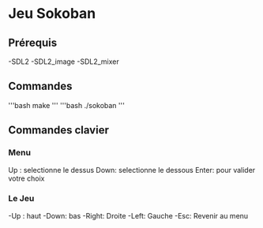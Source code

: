 <p align="center"><img src="preview" alt=""></p>

# Jeu Sokoban

## Prérequis

-SDL2
-SDL2_image
-SDL2_mixer

## Commandes

'''bash
make
'''
'''bash
./sokoban
'''

## Commandes clavier

### Menu

Up : selectionne le dessus
Down: selectionne le dessous
Enter: pour valider votre choix

### Le Jeu

-Up : haut
-Down: bas
-Right: Droite
-Left: Gauche
-Esc: Revenir au menu
